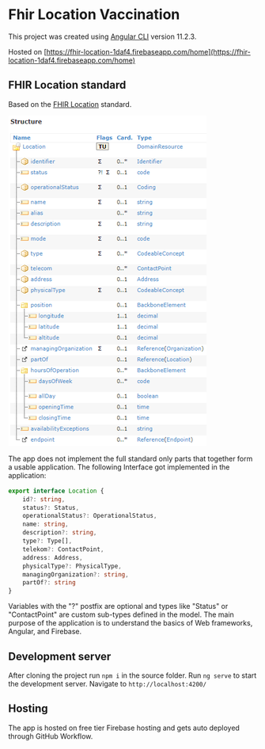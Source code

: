 # Fhir Location Vaccination

This project was created using [Angular CLI](https://github.com/angular/angular-cli) version 11.2.3.

Hosted on [https://fhir-location-1daf4.firebaseapp.com/home](https://fhir-location-1daf4.firebaseapp.com/home)

## FHIR Location standard

Based on the [FHIR Location](http://www.hl7.org/fhir/location.html) standard.

![Picture of the standard](src/assets/FHIR_location.png)

The app does not implement the full standard only parts that together form a usable application.
The following Interface got implemented in the application:

```ts
export interface Location {
    id?: string,
    status?: Status,
    operationalStatus?: OperationalStatus,
    name: string,
    description?: string,
    type?: Type[],
    telekom?: ContactPoint,
    address: Address,
    physicalType?: PhysicalType,
    managingOrganization?: string,
    partOf?: string
}
```

Variables with the "?" postfix are optional and types like "Status" or "ContactPoint" are custom sub-types defined in the model.
The main purpose of the application is to understand the basics of Web frameworks, Angular, and Firebase.

## Development server

After cloning the project run `npm i` in the source folder. Run `ng serve` to start the development server. Navigate to `http://localhost:4200/`

## Hosting

The app is hosted on free tier Firebase hosting and gets auto deployed through GitHub Workflow.